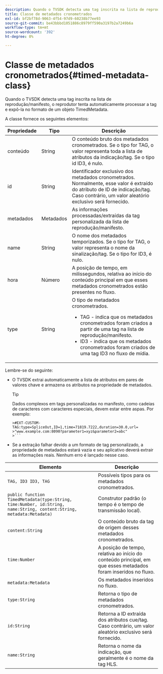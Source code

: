 ```yaml
---
description: Quando o TVSDK detecta uma tag inscrita na lista de reprodução/manifesto, o reprodutor tenta automaticamente processar a tag e expô-la no formato de um objeto TimedMetadata.
title: Classe de metadados cronometrados
exl-id: bf2bf78d-9063-4f54-97d9-60238b77ee93
source-git-commit: be43bbbd1051886c8979ff590a3197b2a7249b6a
workflow-type: tm+mt
source-wordcount: '392'
ht-degree: 0%

---
```


# Classe de metadados cronometrados{#timed-metadata-class}

Quando o TVSDK detecta uma tag inscrita na lista de reprodução/manifesto, o reprodutor tenta automaticamente processar a tag e expô-la no formato de um objeto TimedMetadata.

A classe fornece os seguintes elementos:

<table id="table_FFC56AC5B1E04DA99C9309C0223ABA90"> 
 <thead> 
  <tr> 
   <th colname="col1" class="entry"> Propriedade </th> 
   <th colname="col02" class="entry"> Tipo </th> 
   <th colname="col2" class="entry"> Descrição </th> 
  </tr>
 </thead>
 <tbody> 
  <tr> 
   <td colname="col1"><span class="codeph"> conteúdo</span> </td> 
   <td colname="col02"> String </td> 
   <td colname="col2"> O conteúdo bruto dos metadados cronometrados. Se o tipo for TAG, o valor representa toda a lista de atributos da indicação/tag. Se o tipo id ID3, é nulo. </td> 
  </tr> 
  <tr> 
   <td colname="col1"><span class="codeph"> id</span> </td> 
   <td colname="col02"> String </td> 
   <td colname="col2"> Identificador exclusivo dos metadados cronometrados. Normalmente, esse valor é extraído do atributo de ID de indicação/tag. Caso contrário, um valor aleatório exclusivo será fornecido. </td> 
  </tr> 
  <tr> 
   <td colname="col1"><span class="codeph"> metadados</span> </td> 
   <td colname="col02"> Metadados </td> 
   <td colname="col2"> As informações processadas/extraídas da tag personalizada da lista de reprodução/manifesto. </td> 
  </tr> 
  <tr> 
   <td colname="col1"><span class="codeph"> name</span> </td> 
   <td colname="col02"> String </td> 
   <td colname="col2">O nome dos metadados temporizados. Se o tipo for <span class="codeph"> TAG</span>, o valor representa o nome da sinalização/tag. Se o tipo for <span class="codeph"> ID3</span>, é nulo. </td> 
  </tr> 
  <tr> 
   <td colname="col1"><span class="codeph"> hora</span> </td> 
   <td colname="col02"> Número </td> 
   <td colname="col2"> A posição de tempo, em milissegundos, relativa ao início do conteúdo principal em que esses metadados cronometrados estão presentes no fluxo. </td> 
  </tr> 
  <tr> 
   <td colname="col1"><span class="codeph"> type</span> </td> 
   <td colname="col02"> String </td> 
   <td colname="col2">O tipo de metadados cronometrados. 
    <ul id="ul_70FBFB33E9F846D8B38592560CCE9560"> 
     <li id="li_739D30561BFB4D9B97DF212E4880BA2C">TAG - indica que os metadados cronometrados foram criados a partir de uma tag na lista de reprodução/manifesto. </li> 
     <li id="li_E785E1DEF1CC4D9DBE7764E5D05EFAFC">ID3 - indica que os metadados cronometrados foram criados de uma tag ID3 no fluxo de mídia. </li> 
    </ul> </td> 
  </tr> 
 </tbody> 
</table>

<!--<a id="section_737CC47997F74F80A3C5C6171ADE120E"></a>-->

Lembre-se do seguinte:

* O TVSDK extrai automaticamente a lista de atributos em pares de valores chave e armazena os atributos na propriedade de metadados.

   >[!TIP]
   >
   >Dados complexos em tags personalizadas no manifesto, como cadeias de caracteres com caracteres especiais, devem estar entre aspas. Por exemplo:
   >
   >
   ```
   >#EXT-CUSTOM-TAG:type=SpliceOut,ID=1,time=71819.7222,duration=30.0,url=
   >"www.example.com:8090?parameter1=xyz&parameter2=abc"
   >```

* Se a extração falhar devido a um formato de tag personalizado, a propriedade de metadados estará vazia e seu aplicativo deverá extrair as informações reais. Nenhum erro é lançado nesse caso.

| Elemento | Descrição |
|---|---|
| `TAG, ID3 ID3, TAG` | Possíveis tipos para os metadados cronometrados. |
| `public function TimedMetadata(type:String, time:Number, id:String, name:String, content:String, metadata:Metadata)` | Construtor padrão (o tempo é o tempo de transmissão local). |
| `content:String` | O conteúdo bruto da tag de origem desses metadados cronometrados. |
| `time:Number` | A posição de tempo, relativa ao início do conteúdo principal, em que esses metadados foram inseridos no fluxo. |
| `metadata:Metadata` | Os metadados inseridos no fluxo. |
| `type:String` | Retorna o tipo de metadados cronometrados. |
| `id:String` | Retorna a ID extraída dos atributos cue/tag. Caso contrário, um valor aleatório exclusivo será fornecido. |
| `name:String` | Retorna o nome da indicação, que geralmente é o nome da tag HLS. |
